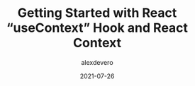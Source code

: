 ---
author: alexdevero
date: 2021-07-26
permalink: false
tags:
  - react
target_url: https://blog.alexdevero.com/react-usecontext-hook/
title: Getting Started with React “useContext” Hook and React Context
---